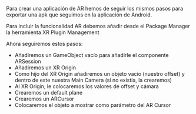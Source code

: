 Para crear una aplicación de AR hemos de seguir los mismos pasos para exportar una apk que seguimos en la aplicación de Android.

Para incluir la funcionalidad AR debemos añadir desde el Package Manager la herramienta XR Plugin Management

Ahora seguiremos estos pasos:
- Añadiremos un GameObject vacío para añadirle el componente ARSession
- Añadiremos un XR Origin
- Como hijo del XR Origin añadiremos un objeto vacío (nuestro offset) y dentro de este nuestra Main Camera (si no existía, la crearemos)
- Al XR Origin, le colocaremos los valores de offset y cámara
- Crearemos un default plane
- Crearemos un ARCursor
- Colocaremos el objeto a mostrar como parámetro del AR Cursor